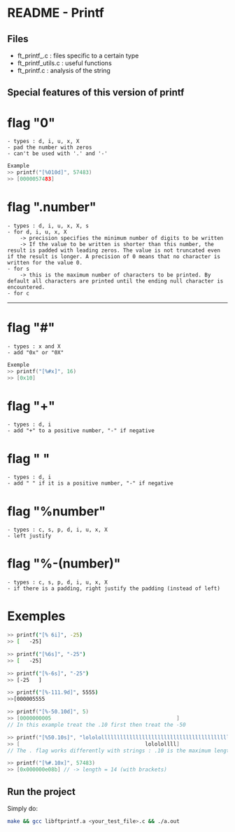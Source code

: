 # README - Printf

## Files

- ft_printf_<letter>.c : files specific to a certain type <letter>
- ft_printf_utils.c : useful functions
- ft_printf.c : analysis of the string

## Special features of this version of printf

# flag "0"
    - types : d, i, u, x, X
    - pad the number with zeros
    - can't be used with '.' and '-'
```c
Example
>> printf("[%010d]", 57483)
>> [0000057483]
```

# flag ".number"
    - types : d, i, u, x, X, s
    - for d, i, u, x, X 
        -> precision specifies the minimum number of digits to be written
        -> If the value to be written is shorter than this number, the result is padded with leading zeros. The value is not truncated even if the result is longer. A precision of 0 means that no character is written for the value 0.
    - for s
        -> this is the maximum number of characters to be printed. By default all characters are printed until the ending null character is encountered.
    - for c

____________________________

# flag "#"
    - types : x and X
    - add "0x" or "0X"

```c
Exemple
>> printf("[%#x]", 16)
>> [0x10]
```

# flag "+"
    - types : d, i 
    - add "+" to a positive number, "-" if negative

# flag " "
    - types : d, i
    - add " " if it is a positive number, "-" if negative

# flag "%number"
    - types : c, s, p, d, i, u, x, X
    - left justify

# flag "%-(number)"
    - types : c, s, p, d, i, u, x, X
    - if there is a padding, right justify the padding (instead of left)

# Exemples
```sh
>> printf("[% 6i]", -25)
>> [   -25]
```
```sh
>> printf("[%6s]", "-25")
>> [   -25]
```
```sh
>> printf("[%-6s]", "-25")
>> [-25   ]
```
```sh
>> printf("[%-111.9d]", 5555)
>>[000005555                                                                                                      ]
```
```c
>> printf("[%-50.10d]", 5)
>> [0000000005                                        ]
// In this example treat the .10 first then treat the -50
```
```c
>> printf("[%50.10s]", "lolololllllllllllllllllllllllllllllllllllllllll")
>> [                                        lololollll]
// The . flag works differently with strings : .10 is the maximum length of the given string while 50 is the minimum length of the result.
```
```c
>> printf("[%#.10x]", 57483)
>> [0x000000e08b] // -> length = 14 (with brackets)
```

## Run the project

Simply do:
```sh
make && gcc libftprintf.a <your_test_file>.c && ./a.out
```
